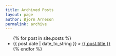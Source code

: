 ---title: Archived Postslayout: pageauthor: Bjorn Arnesonpermalink: archive---<ul class="posts">  {% for post in site.posts %}    <li><span>{{ post.date | date_to_string }}</span> &raquo; <a href="{{ post.url }}">{{ post.title }}</a></li>  {% endfor %}</ul>
